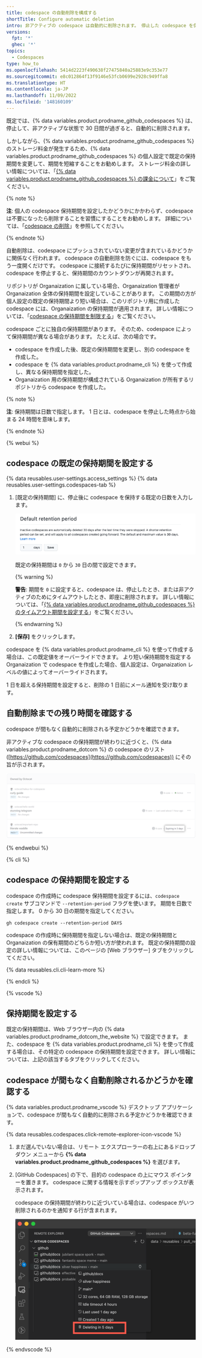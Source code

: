 ```yaml
---
title: codespace の自動削除を構成する
shortTitle: Configure automatic deletion
intro: 非アクティブの codespace は自動的に削除されます。 停止した codespace を保持する期間は、最大 30 日まで選ぶことができます。
versions:
  fpt: '*'
  ghec: '*'
topics:
  - Codespaces
type: how_to
ms.openlocfilehash: 5414d2223f490638f27475840a25883e9c353e77
ms.sourcegitcommit: e8c012864f13f9146e53fcb0699e2928c949ffa8
ms.translationtype: HT
ms.contentlocale: ja-JP
ms.lasthandoff: 11/09/2022
ms.locfileid: '148160109'
---
```

既定では、{% data variables.product.prodname_github_codespaces %} は、停止して、非アクティブな状態で 30 日間が過ぎると、自動的に削除されます。

しかしながら、{% data variables.product.prodname_github_codespaces %} のストレージ料金が発生するため、{% data variables.product.prodname_github_codespaces %} の個人設定で既定の保持期間を変更して、期間を短縮することをお勧めします。 ストレージ料金の詳しい情報については、「[{% data variables.product.prodname_github_codespaces %} の課金について](/billing/managing-billing-for-github-codespaces/about-billing-for-github-codespaces#codespaces-pricing)」をご覧ください。

{% note %}

**注**: 個人の codespace 保持期間を設定したかどうかにかかわらず、codespace は不要になったら削除することを習慣にすることをお勧めします。 詳細については、「[codespace の削除](/codespaces/developing-in-codespaces/deleting-a-codespace)」を参照してください。

{% endnote %}

自動削除は、codespace にプッシュされていない変更が含まれているかどうかに関係なく行われます。 codespace の自動削除を防ぐには、codespace をもう一度開くだけです。 codespace に接続するたびに保持期間がリセットされ、codespace を停止すると、保持期間のカウントダウンが再開されます。

リポジトリが Organaization に属している場合、Organaization 管理者が Organaization 全体の保持期間を設定していることがあります。 この期間の方が個人設定の既定の保持期間より短い場合は、このリポジトリ用に作成した codespace には、Organaization の保持期間が適用されます。 詳しい情報については、「[codespace の保持期間を制限する](/codespaces/managing-codespaces-for-your-organization/restricting-the-retention-period-for-codespaces)」をご覧ください。

codespace ごとに独自の保持期間があります。 そのため、codespace によって保持期間が異なる場合があります。 たとえば、次の場合です。
* codespace を作成した後、既定の保持期間を変更し、別の codespace を作成した。
* codespace を {% data variables.product.prodname_cli %} を使って作成し、異なる保持期間を指定した。
* Organaization 用の保持期間が構成されている Organaization が所有するリポジトリから codespace を作成した。

{% note %}

**注**: 保持期間は日数で指定します。 1 日とは、codespace を停止した時点から始まる 24 時間を意味します。

{% endnote %}

{% webui %}

## codespace の既定の保持期間を設定する

{% data reusables.user-settings.access_settings %} {% data reusables.user-settings.codespaces-tab %}
1. [既定の保持期間] に、停止後に codespace を保持する既定の日数を入力します。 

   ![保持期間を選ぶ](/assets/images/help/codespaces/setting-default-retention.png)

   既定の保持期間は `0` から `30` 日の間で設定できます。 

   {% warning %}

   **警告**: 期間を `0` に設定すると、codespace は、停止したとき、または非アクティブのためにタイムアウトしたとき、即座に削除されます。 詳しい情報については、「[{% data variables.product.prodname_github_codespaces %} のタイムアウト期間を設定する](/codespaces/customizing-your-codespace/setting-your-timeout-period-for-github-codespaces)」をご覧ください。

   {% endwarning %}
 
1. **[保存]** をクリックします。

codespace を {% data variables.product.prodname_cli %} を使って作成する場合は、この既定値をオーバーライドできます。 より短い保持期間を指定する Organaization で codespace を作成した場合、個人設定は、Organaization レベルの値によってオーバーライドされます。

1 日を超える保持期間を設定すると、削除の 1 日前にメール通知を受け取ります。 

## 自動削除までの残り時間を確認する

codespace が間もなく自動的に削除される予定かどうかを確認できます。 

非アクティブな codespace の保持期間が終わりに近づくと、{% data variables.product.prodname_dotcom %} の codespace のリスト ([https://github.com/codespaces](https://github.com/codespaces)) にその旨が示されます。

![{% data variables.product.prodname_dotcom %} の codespace リストに表示されている削除前のメッセージ](/assets/images/help/codespaces/retention-deletion-message.png)

{% endwebui %}

{% cli %}

## codespace の保持期間を設定する

codespace の作成時に codespace 保持期間を設定するには、`codespace create` サブコマンドで `--retention-period` フラグを使います。 期間を日数で指定します。 0 から 30 日の期間を指定してください。

```shell
gh codespace create --retention-period DAYS
```

codespace の作成時に保持期間を指定しない場合は、既定の保持期間と Organaization の保有期間のどちらか短い方が使われます。 既定の保持期間の設定の詳しい情報については、このページの [Web ブラウザー] タブをクリックしてください。 

{% data reusables.cli.cli-learn-more %}

{% endcli %}

{% vscode %}

## 保持期間を設定する

既定の保持期間は、Web ブラウザー内の {% data variables.product.prodname_dotcom_the_website %} で設定できます。 また、codespace を {% data variables.product.prodname_cli %} を使って作成する場合は、その特定の codespace の保持期間を設定できます。 詳しい情報については、上記の該当するタブをクリックしてください。

## codespace が間もなく自動削除されるかどうかを確認する

{% data variables.product.prodname_vscode %} デスクトップ アプリケーションで、codespace が間もなく自動的に削除される予定かどうかを確認できます。

{% data reusables.codespaces.click-remote-explorer-icon-vscode %}
1. まだ選んでいない場合は、リモート エクスプローラーの右上にあるドロップダウン メニューから **{% data variables.product.prodname_github_codespaces %}** を選びます。
1. [GitHub Codespaces] の下で、目的の codespace の上にマウス ポインターを置きます。 codespace に関する情報を示すポップアップ ボックスが表示されます。

   codespace の保持期間が終わりに近づいている場合は、codespace がいつ削除されるのかを通知する行が含まれます。

   ![削除までの時間を示す codespace 情報](/assets/images/help/codespaces/vscode-deleting-in-5-days.png)

{% endvscode %}
